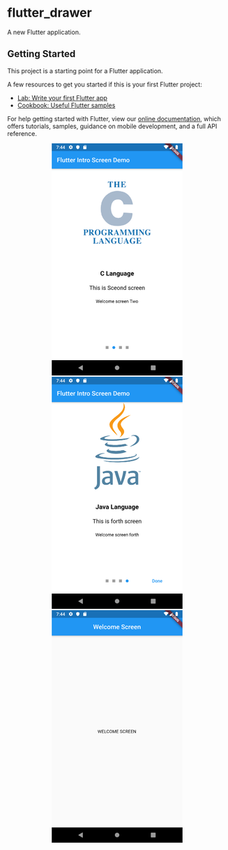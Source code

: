 # flutter_drawer

A new Flutter application.

## Getting Started

This project is a starting point for a Flutter application.

A few resources to get you started if this is your first Flutter project:

- [Lab: Write your first Flutter app](https://flutter.dev/docs/get-started/codelab)
- [Cookbook: Useful Flutter samples](https://flutter.dev/docs/cookbook)

For help getting started with Flutter, view our
[online documentation](https://flutter.dev/docs), which offers tutorials,
samples, guidance on mobile development, and a full API reference.


<p align="center">
  <img src="https://github.com/MeNagarjuna/flutter_intro_screen/blob/master/flutter_intro_screen/screenshots/screenshot_one.png" width="300" title="Screen One">
  
  <img src="https://github.com/MeNagarjuna/flutter_intro_screen/blob/master/flutter_intro_screen/screenshots/screenshot_two.png" width="300" alt="Screen Two">
  
  <img src="https://github.com/MeNagarjuna/flutter_intro_screen/blob/master/flutter_intro_screen/screenshots/screenshot_three.png" width="300" alt="Screen Three">
</p>
